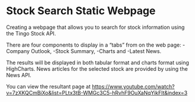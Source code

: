 # Stock Search Static Webpage

Creating a webpage that allows you to search for stock information using the Tingo Stock API. 

There are four components to display in a “tabs” from on the web page: 
-Company Outlook, 
-Stock Summary, 
-Charts and 
-Latest News.

The results will be displayed in both tabular format and charts format using HighCharts. 
News articles for the selected stock are provided by using the News API.

You can view the resultant page at https://www.youtube.com/watch?v=7zXKQCmBiXo&list=PLtx3tB-WMGc3C5-hRvhF9OuXaNqYikFlt&index=3
      
